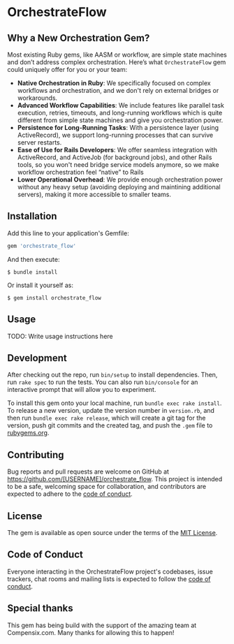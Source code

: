# OrchestrateFlow

## Why a New Orchestration Gem?
Most existing Ruby gems, like AASM or workflow, are simple state machines and don’t address complex orchestration. Here’s what `OrchestrateFlow` gem could uniquely offer for you or your team:

- **Native Orchestration in Ruby**: We specifically focused on complex workflows and orchestration, and we don't rely on external bridges or workarounds.
- **Advanced Workflow Capabilities**: We include features like parallel task execution, retries, timeouts, and long-running workflows which is quite different from simple state machines and give you orchestration power.
- **Persistence for Long-Running Tasks**: With a persistence layer (using ActiveRecord), we support long-running processes that can survive server restarts.
- **Ease of Use for Rails Developers**: We offer seamless integration with ActiveRecord, and ActiveJob (for background jobs), and other Rails tools, so you won't need bridge service models anymore, so we make workflow orchestration feel “native” to Rails
- **Lower Operational Overhead**: We provide enough orchestration power without any heavy setup (avoiding deploying and maintining additional servers), making it more accessible to smaller teams.

## Installation

Add this line to your application's Gemfile:

```ruby
gem 'orchestrate_flow'
```

And then execute:

    $ bundle install

Or install it yourself as:

    $ gem install orchestrate_flow

## Usage

TODO: Write usage instructions here

## Development

After checking out the repo, run `bin/setup` to install dependencies. Then, run `rake spec` to run the tests. You can also run `bin/console` for an interactive prompt that will allow you to experiment.

To install this gem onto your local machine, run `bundle exec rake install`. To release a new version, update the version number in `version.rb`, and then run `bundle exec rake release`, which will create a git tag for the version, push git commits and the created tag, and push the `.gem` file to [rubygems.org](https://rubygems.org).


## Contributing

Bug reports and pull requests are welcome on GitHub at https://github.com/[USERNAME]/orchestrate_flow. This project is intended to be a safe, welcoming space for collaboration, and contributors are expected to adhere to the [code of conduct](https://github.com/[USERNAME]/orchestrate_flow/blob/master/CODE_OF_CONDUCT.md).

## License

The gem is available as open source under the terms of the [MIT License](https://opensource.org/licenses/MIT).

## Code of Conduct

Everyone interacting in the OrchestrateFlow project's codebases, issue trackers, chat rooms and mailing lists is expected to follow the [code of conduct](https://github.com/[USERNAME]/orchestrate_flow/blob/master/CODE_OF_CONDUCT.md).


## Special thanks

This gem has being build with the support of the amazing team at Compensix.com. Many thanks for allowing this to happen!
